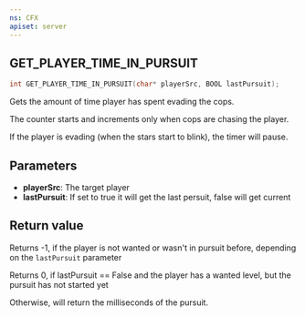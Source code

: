 ```yaml
---
ns: CFX
apiset: server
---
```

## GET_PLAYER_TIME_IN_PURSUIT

```c
int GET_PLAYER_TIME_IN_PURSUIT(char* playerSrc, BOOL lastPursuit);
```

Gets the amount of time player has spent evading the cops.

The counter starts and increments only when cops are chasing the player.

If the player is evading (when the stars start to blink), the timer will pause.

## Parameters
* **playerSrc**: The target player
* **lastPursuit**: If set to true it will get the last persuit, false will get current

## Return value
Returns -1, if the player is not wanted or wasn't in pursuit before, depending on the `lastPursuit` parameter

Returns 0, if lastPursuit == False and the player has a wanted level, but the pursuit has not started yet

Otherwise, will return the milliseconds of the pursuit.
